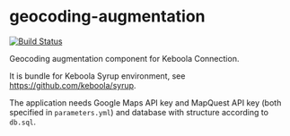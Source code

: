 geocoding-augmentation
================

[![Build Status](https://travis-ci.org/keboola/geocoding-augmentation.svg?branch=master)](https://travis-ci.org/keboola/geocoding-augmentation)

Geocoding augmentation component for Keboola Connection. 

It is bundle for Keboola Syrup environment, see https://github.com/keboola/syrup.

The application needs Google Maps API key and MapQuest API key (both specified in `parameters.yml`) 
and database with structure according to `db.sql`.

